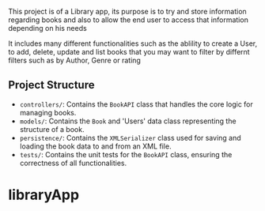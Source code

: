 This project is of a Library app, its purpose is to try and store information regarding books and also to allow the end user to access that information
depending on his needs

It includes many different functionalities such as the ablility to create a User, to add, delete, update and list books that you may want to filter by differnt filters such as by Author, Genre or rating

## Project Structure

- `controllers/`: Contains the `BookAPI` class that handles the core logic for managing books.
- `models/`: Contains the `Book` and 'Users' data class representing the structure of a book.
- `persistence/`: Contains the `XMLSerializer` class used for saving and loading the book data to and from an XML file.
- `tests/`: Contains the unit tests for the `BookAPI` class, ensuring the correctness of all functionalities.

# libraryApp
